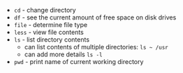 * `cd` - change directory
* `df` - see the current amount of free space on disk drives
* `file` - determine file type
* `less` - view file contents
* `ls` - list directory contents
  * can list contents of multiple directories: `ls ~ /usr`
  * can add more details `ls -l`
* `pwd` - print name of current working directory

